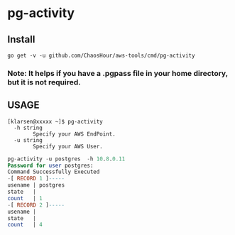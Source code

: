 # pg-activity

## Install
```
go get -v -u github.com/ChaosHour/aws-tools/cmd/pg-activity

```

### Note:  It helps if you have a .pgpass file in your home directory, but it is not required.

## USAGE
```
[klarsen@xxxxx ~]$ pg-activity 
  -h string
        Specify your AWS EndPoint.
  -u string
        Specify your AWS User.
```

```SQL
pg-activity -u postgres  -h 10.8.0.11
Password for user postgres: 
Command Successfully Executed
-[ RECORD 1 ]-----
usename | postgres
state   | 
count   | 1
-[ RECORD 2 ]-----
usename | 
state   | 
count   | 4
```
